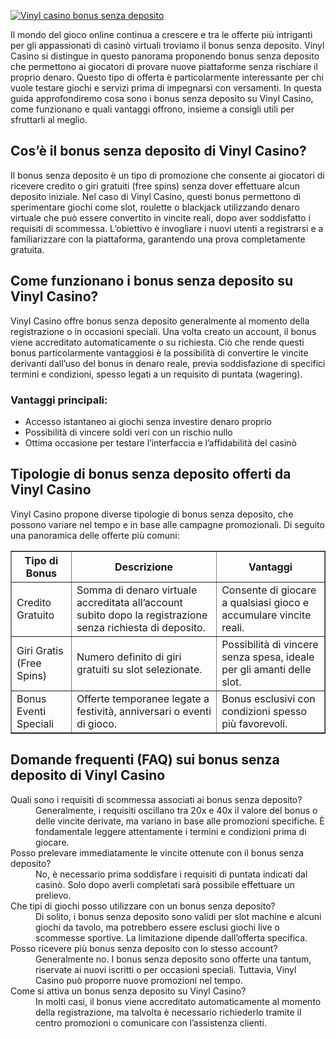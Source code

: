 [![Vinyl casino bonus senza deposito](https://123-caf.pages.dev/gitsignup.png)](https://vrmoo.ru/Bt82HjjY)

<div>     <p>Il mondo del gioco online continua a crescere e tra le offerte più intriganti per gli appassionati di casinò virtuali troviamo il bonus senza deposito. Vinyl Casino si distingue in questo panorama proponendo bonus senza deposito che permettono ai giocatori di provare nuove piattaforme senza rischiare il proprio denaro. Questo tipo di offerta è particolarmente interessante per chi vuole testare giochi e servizi prima di impegnarsi con versamenti. In questa guida approfondiremo cosa sono i bonus senza deposito su Vinyl Casino, come funzionano e quali vantaggi offrono, insieme a consigli utili per sfruttarli al meglio.</p>      <h2>Cos’è il bonus senza deposito di Vinyl Casino?</h2>   <p>Il bonus senza deposito è un tipo di promozione che consente ai giocatori di ricevere credito o giri gratuiti (free spins) senza dover effettuare alcun deposito iniziale. Nel caso di Vinyl Casino, questi bonus permettono di sperimentare giochi come slot, roulette o blackjack utilizzando denaro virtuale che può essere convertito in vincite reali, dopo aver soddisfatto i requisiti di scommessa. L’obiettivo è invogliare i nuovi utenti a registrarsi e a familiarizzare con la piattaforma, garantendo una prova completamente gratuita.</p>    <h2>Come funzionano i bonus senza deposito su Vinyl Casino?</h2>   <p>Vinyl Casino offre bonus senza deposito generalmente al momento della registrazione o in occasioni speciali. Una volta creato un account, il bonus viene accreditato automaticamente o su richiesta. Ciò che rende questi bonus particolarmente vantaggiosi è la possibilità di convertire le vincite derivanti dall’uso del bonus in denaro reale, previa soddisfazione di specifici termini e condizioni, spesso legati a un requisito di puntata (wagering).</p>      <h3>Vantaggi principali:</h3>   <ul>     <li>Accesso istantaneo ai giochi senza investire denaro proprio</li>     <li>Possibilità di vincere soldi veri con un rischio nullo</li>     <li>Ottima occasione per testare l’interfaccia e l’affidabilità del casinò</li>   </ul>    <h2>Tipologie di bonus senza deposito offerti da Vinyl Casino</h2>   <p>Vinyl Casino propone diverse tipologie di bonus senza deposito, che possono variare nel tempo e in base alle campagne promozionali. Di seguito una panoramica delle offerte più comuni:</p>      <table border="1" cellpadding="8" cellspacing="0" style="border-collapse: collapse; width: 100%;">     <thead>       <tr>         <th>Tipo di Bonus</th>         <th>Descrizione</th>         <th>Vantaggi</th>       </tr>     </thead>     <tbody>       <tr>         <td>Credito Gratuito</td>         <td>Somma di denaro virtuale accreditata all’account subito dopo la registrazione senza richiesta di deposito.</td>         <td>Consente di giocare a qualsiasi gioco e accumulare vincite reali.</td>       </tr>       <tr>         <td>Giri Gratis (Free Spins)</td>         <td>Numero definito di giri gratuiti su slot selezionate.</td>         <td>Possibilità di vincere senza spesa, ideale per gli amanti delle slot.</td>       </tr>       <tr>         <td>Bonus Eventi Speciali</td>         <td>Offerte temporanee legate a festività, anniversari o eventi di gioco.</td>         <td>Bonus esclusivi con condizioni spesso più favorevoli.</td>       </tr>     </tbody>   </table>      <h2>Domande frequenti (FAQ) sui bonus senza deposito di Vinyl Casino</h2>   <dl>     <dt>Quali sono i requisiti di scommessa associati ai bonus senza deposito?</dt>     <dd>Generalmente, i requisiti oscillano tra 20x e 40x il valore del bonus o delle vincite derivate, ma variano in base alle promozioni specifiche. È fondamentale leggere attentamente i termini e condizioni prima di giocare.</dd>          <dt>Posso prelevare immediatamente le vincite ottenute con il bonus senza deposito?</dt>     <dd>No, è necessario prima soddisfare i requisiti di puntata indicati dal casinò. Solo dopo averli completati sarà possibile effettuare un prelievo.</dd>          <dt>Che tipi di giochi posso utilizzare con un bonus senza deposito?</dt>     <dd>Di solito, i bonus senza deposito sono validi per slot machine e alcuni giochi da tavolo, ma potrebbero essere esclusi giochi live o scommesse sportive. La limitazione dipende dall’offerta specifica.</dd>          <dt>Posso ricevere più bonus senza deposito con lo stesso account?</dt>     <dd>Generalmente no. I bonus senza deposito sono offerte una tantum, riservate ai nuovi iscritti o per occasioni speciali. Tuttavia, Vinyl Casino può proporre nuove promozioni nel tempo.</dd>          <dt>Come si attiva un bonus senza deposito su Vinyl Casino?</dt>     <dd>In molti casi, il bonus viene accreditato automaticamente al momento della registrazione, ma talvolta è necessario richiederlo tramite il centro promozioni o comunicare con l’assistenza clienti.</dd>   </dl> </div>